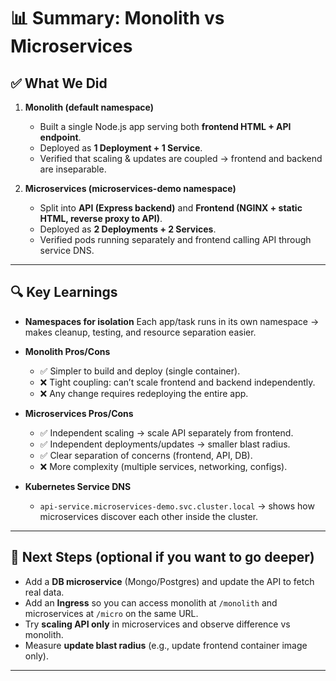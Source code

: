 # 📊 Summary: Monolith vs Microservices

## ✅ What We Did

1. **Monolith (default namespace)**

   * Built a single Node.js app serving both **frontend HTML + API endpoint**.
   * Deployed as **1 Deployment + 1 Service**.
   * Verified that scaling & updates are coupled → frontend and backend are inseparable.

2. **Microservices (microservices-demo namespace)**

   * Split into **API (Express backend)** and **Frontend (NGINX + static HTML, reverse proxy to API)**.
   * Deployed as **2 Deployments + 2 Services**.
   * Verified pods running separately and frontend calling API through service DNS.

---

## 🔍 Key Learnings

* **Namespaces for isolation**
  Each app/task runs in its own namespace → makes cleanup, testing, and resource separation easier.

* **Monolith Pros/Cons**

  * ✅ Simpler to build and deploy (single container).
  * ❌ Tight coupling: can’t scale frontend and backend independently.
  * ❌ Any change requires redeploying the entire app.

* **Microservices Pros/Cons**

  * ✅ Independent scaling → scale API separately from frontend.
  * ✅ Independent deployments/updates → smaller blast radius.
  * ✅ Clear separation of concerns (frontend, API, DB).
  * ❌ More complexity (multiple services, networking, configs).

* **Kubernetes Service DNS**

  * `api-service.microservices-demo.svc.cluster.local` → shows how microservices discover each other inside the cluster.

---

## 🧩 Next Steps (optional if you want to go deeper)

* Add a **DB microservice** (Mongo/Postgres) and update the API to fetch real data.
* Add an **Ingress** so you can access monolith at `/monolith` and microservices at `/micro` on the same URL.
* Try **scaling API only** in microservices and observe difference vs monolith.
* Measure **update blast radius** (e.g., update frontend container image only).

---
